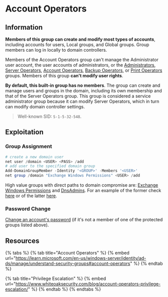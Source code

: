 # Account Operators

## Information

**Members of this group can create and modify most types of accounts**, including accounts for users, Local groups, and Global groups. Group members can log in locally to domain controllers.

Members of the Account Operators group can't manage the Administrator user account, the user accounts of administrators, or the [Administrators](https://learn.microsoft.com/en-us/windows-server/identity/ad-ds/manage/understand-security-groups#administrators), [Server Operators](https://learn.microsoft.com/en-us/windows-server/identity/ad-ds/manage/understand-security-groups#server-operators), [Account Operators](https://learn.microsoft.com/en-us/windows-server/identity/ad-ds/manage/understand-security-groups#account-operators), [Backup Operators](https://learn.microsoft.com/en-us/windows-server/identity/ad-ds/manage/understand-security-groups#backup-operators), or [Print Operators](https://learn.microsoft.com/en-us/windows-server/identity/ad-ds/manage/understand-security-groups#print-operators) groups. Members of this group **can't modify user rights**.

**By default, this built-in group has no members**. The group can create and manage users and groups in the domain, including its own membership and that of the Server Operators group. This group is considered a service administrator group because it can modify Server Operators, which in turn can modify domain controller settings.

> Well-known SID: `S-1-5-32-548`.

## Exploitation

### Group Assignment

```powershell
# create a new domain user
net user /domain <USER> <PASS> /add
# add user to the specified domain group
Add-DomainGroupMember -Identity '<GROUP>' -Members '<USER>'
net group /domain "Exchange Windows Permissions" <USER> /add
```

High value groups with direct paths to domain compromise are: [Exchange Windows Permissions](exchange-windows-permissions.md) and [DnsAdmins](dnsadmins.md). For an example of the former check [here](https://x7331.gitbook.io/boxes/boxes/boxes/easy/forest#sniffing-out-an-attack-path) or of the latter [here](https://x7331.gitbook.io/boxes/boxes/boxes/medium/resolute#elevation-of-privileges).

### Password Change

[Change an account's password](../permissions/forcechangepassword.md) (if it's not a member of one of the protected groups listed above).



## Resources

{% tabs %}
{% tab title="Account Operators" %}
{% embed url="https://learn.microsoft.com/en-us/windows-server/identity/ad-ds/manage/understand-security-groups#account-operators" %}
{% endtab %}

{% tab title="Privilege Escalation" %}
{% embed url="https://www.whiteoaksecurity.com/blog/account-operators-privilege-escalation/" %}
{% endtab %}
{% endtabs %}
